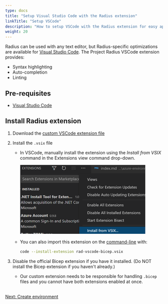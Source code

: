 ```yaml
---
type: docs
title: "Setup Visual Studio Code with the Radius extension"
linkTitle: "Setup VSCode"
description: "How to setup VSCode with the Radius extension for easy application authoring"
weight: 20
---
```


Radius can be used with any text editor, but Radius-specific optimizations are available for [Visual Studio Code](https://code.visualstudio.com/). The Project Radius VSCode extension provides:
- Syntax highlighting
- Auto-completion
- Linting

## Pre-requisites

- [Visual Studio Code](https://code.visualstudio.com/)

## Install Radius extension

1. Download the [custom VSCode extension file](https://radiuspublic.blob.core.windows.net/tools/vscode/edge/rad-vscode-bicep.vsix)

1. Install the `.vsix` file
   - In VSCode, manually install the extension using the *Install from VSIX* command in the Extensions view command drop-down.
       
       <img src="./vsix-install.png" alt="Screenshot of installing a vsix extension" width=400>
   - You can also import this extension on the [command-line](https://code.visualstudio.com/docs/editor/extension-gallery#_install-from-a-vsix) with:

      ```bash
      code --install-extension rad-vscode-bicep.vsix
      ```

1. Disable the official Bicep extension if you have it installed. (Do NOT install the Bicep extension if you haven't already.)
   - Our custom extension needs to be responsible for handling `.bicep` files and you cannot have both extensions enabled at once.

<br /><a class="btn btn-primary" href="{{< ref create-environment.md >}}" role="button">Next: Create environment</a>
